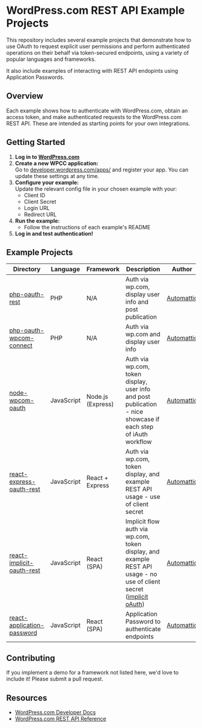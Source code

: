 # WordPress.com REST API Example Projects

This repository includes several example projects that demonstrate how to use OAuth to request explicit user permissions and perform authenticated operations on their behalf via token-secured endpoints, using a variety of popular languages and frameworks.

It also include examples of interacting with REST API endopints using Application Passwords.

## Overview

Each example shows how to authenticate with WordPress.com, obtain an access token, and make authenticated requests to the WordPress.com REST API. These are intended as starting points for your own integrations.

## Getting Started

1. **Log in to [WordPress.com](https://wordpress.com)**
2. **Create a new WPCC application:**  
   Go to [developer.wordpress.com/apps/](https://developer.wordpress.com/apps/) and register your app. You can update these settings at any time.
3. **Configure your example:**  
   Update the relevant config file in your chosen example with your:
   - Client ID
   - Client Secret
   - Login URL
   - Redirect URL
4. **Run the example:**  
   - Follow the instructions of each example's README
5. **Log in and test authentication!**

## Example Projects

| Directory                                                 | Language   | Framework         | Description                                                                                                                                                                                  | Author                               |
|-----------------------------------------------------------|------------|-------------------|----------------------------------------------------------------------------------------------------------------------------------------------------------------------------------------------|--------------------------------------|
| [php-oauth-rest](php-oauth-rest/)                         | PHP        | N/A               | Auth via wp.com, display user info and post publication                                                                                                                                      | [Automattic](https://automattic.com) |
| [php-oauth-wpcom-connect](php-oauth-wpcom-connect/)       | PHP        | N/A               | Auth via wp.com and display user info                                                                                                                                                        | [Automattic](https://automattic.com) |
| [node-wpcom-oauth](node-wpcom-oauth/)                     | JavaScript | Node.js (Express) | Auth via wp.com, token display, user info and post publication - nice showcase if each step of iAuth workflow                                                                                | [Automattic](https://automattic.com) |
| [react-express-oauth-rest](react-express-oauth-rest/)     | JavaScript | React + Express   | Auth via wp.com, token display, and example REST API usage - use of client secret                                                                                                            | [Automattic](https://automattic.com) |
| [react-implicit-oauth-rest](react-implicit-oauth-rest/)   | JavaScript | React (SPA)       | Implicit flow auth via wp.com, token display, and example REST API usage - no use of client secret  ([implicit oAuth](https://developer.wordpress.com/docs/oauth2/#5-client-implicit-oauth)) | [Automattic](https://automattic.com) |
| [react-application-password](react-application-password/) | JavaScript | React (SPA)       | Application Password to authenticate endpoints                                                                                                                                               | [Automattic](https://automattic.com) |

## Contributing

If you implement a demo for a framework not listed here, we'd love to include it! Please submit a pull request.

## Resources

- [WordPress.com Developer Docs](https://developer.wordpress.com/docs/wpcc/)
- [WordPress.com REST API Reference](https://developer.wordpress.com/docs/api/)